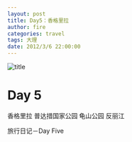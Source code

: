 ```yaml
---
layout: post
title: Day5：香格里拉
author: fire
categories: travel 
tags: 大理
date: 2012/3/6 22:00:00
---
```


![title](https://image.sideproject.cn/titlex/titlex_110.jpg)

Day 5
===


香格里拉
普达措国家公园
龟山公园
反丽江

 旅行日记－Day Five 